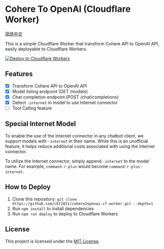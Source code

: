 # Cohere To OpenAI (Cloudflare Worker)

[简体中文](./docs/README-zh-CN.md)

This is a simple Cloudflare Worker that transform Cohere API to OpenAI API, easily deployable to Cloudflare Workers.

[![Deploy to Cloudflare Workers](https://deploy.workers.cloudflare.com/button)](https://deploy.workers.cloudflare.com/?url=https://github.com/ckt1031/cohere2openai-cf-worker)

## Features

- [x] Transform Cohere API to OpenAI API
- [x] Model listing endpoint (GET /models)
- [x] Chat completion endpoint (POST /chat/completions)
- [x] Detect `-internet` in model to use Internet connector
- [ ] Tool Calling feature

## Special Internet Model

To enable the use of the Internet connector in any chatbot client, we support models with `-internet` in their name. While this is an unofficial feature, it helps reduce additional costs associated with using the Internet connector.

To utilize the Internet connector, simply append `-internet` to the model name. For example, `command-r-plus` would become `command-r-plus-internet`.

## How to Deploy

1. Clone this repository: `git clone https://github.com/ckt1031/cohere2openai-cf-worker.git --depth=1`
2. Run `npm install` to install dependencies
3. Run `npm run deploy` to deploy to Cloudflare Workers

## License

This project is licensed under the [MIT License](LICENSE).
